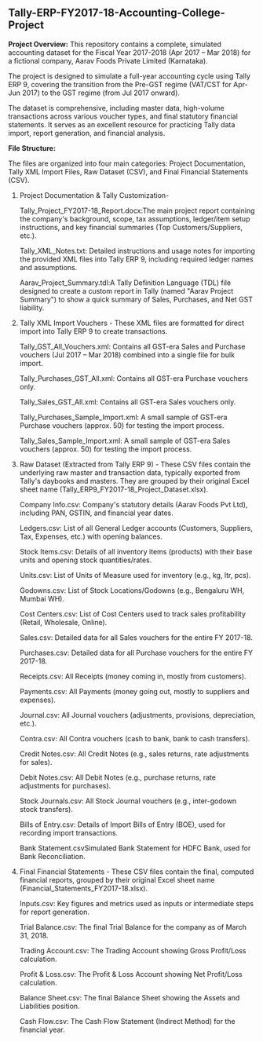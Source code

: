 ## Tally-ERP-FY2017-18-Accounting-College-Project

**Project Overview:**
This repository contains a complete, simulated accounting dataset for the Fiscal Year 2017-2018 (Apr 2017 – Mar 2018) for a fictional company, Aarav Foods Private Limited (Karnataka).

The project is designed to simulate a full-year accounting cycle using Tally ERP 9, covering the transition from the Pre-GST regime (VAT/CST for Apr-Jun 2017) to the GST regime (from Jul 2017 onward).

The dataset is comprehensive, including master data, high-volume transactions across various voucher types, and final statutory financial statements. It serves as an excellent resource for practicing Tally data import, report generation, and financial analysis.

**File Structure:**

The files are organized into four main categories: Project Documentation, Tally XML Import Files, Raw Dataset (CSV), and Final Financial Statements (CSV).

1. Project Documentation & Tally Customization-

   Tally_Project_FY2017-18_Report.docx:The main project report containing the company's background, scope, tax assumptions, ledger/item setup instructions, and key financial summaries (Top Customers/Suppliers, etc.).
   
   Tally_XML_Notes.txt: Detailed instructions and usage notes for importing the provided XML files into Tally ERP 9, including required ledger names and assumptions.

   Aarav_Project_Summary.tdl:A Tally Definition Language (TDL) file designed to create a custom report in Tally (named "Aarav Project Summary") to show a quick summary of Sales, Purchases, and Net GST liability.

2. Tally XML Import Vouchers - These XML files are formatted for direct import into Tally ERP 9 to create transactions.

   Tally_GST_All_Vouchers.xml: Contains all GST-era Sales and Purchase vouchers (Jul 2017 – Mar 2018) combined into a single file for bulk import.
   
   Tally_Purchases_GST_All.xml: Contains all GST-era Purchase vouchers only.
   
   Tally_Sales_GST_All.xml: Contains all GST-era Sales vouchers only.

   Tally_Purchases_Sample_Import.xml: A small sample of GST-era Purchase vouchers (approx. 50) for testing the import process.

   Tally_Sales_Sample_Import.xml: A small sample of GST-era Sales vouchers (approx. 50) for testing the import process.

3. Raw Dataset (Extracted from Tally ERP 9) - These CSV files contain the underlying raw master and transaction data, typically exported from Tally's daybooks and masters. They are grouped by their original Excel sheet name (Tally_ERP9_FY2017-18_Project_Dataset.xlsx).

   Company Info.csv: Company's statutory details (Aarav Foods Pvt Ltd), including PAN, GSTIN, and financial year dates.
   
   Ledgers.csv: List of all General Ledger accounts (Customers, Suppliers, Tax, Expenses, etc.) with opening balances.
   
   Stock Items.csv: Details of all inventory items (products) with their base units and opening stock quantities/rates.
   
   Units.csv: List of Units of Measure used for inventory (e.g., kg, ltr, pcs).

   Godowns.csv: List of Stock Locations/Godowns (e.g., Bengaluru WH, Mumbai WH).
   
   Cost Centers.csv: List of Cost Centers used to track sales profitability (Retail, Wholesale, Online).
   
   Sales.csv: Detailed data for all Sales vouchers for the entire FY 2017-18.
   
   Purchases.csv: Detailed data for all Purchase vouchers for the entire FY 2017-18.
   
   Receipts.csv: All Receipts (money coming in, mostly from customers).
   
   Payments.csv: All Payments (money going out, mostly to suppliers and expenses).
   
   Journal.csv: All Journal vouchers (adjustments, provisions, depreciation, etc.).
   
   Contra.csv: All Contra vouchers (cash to bank, bank to cash transfers).
   
   Credit Notes.csv: All Credit Notes (e.g., sales returns, rate adjustments for sales).
   
   Debit Notes.csv: All Debit Notes (e.g., purchase returns, rate adjustments for purchases).
   
   Stock Journals.csv: All Stock Journal vouchers (e.g., inter-godown stock transfers).
   
   Bills of Entry.csv: Details of Import Bills of Entry (BOE), used for recording import transactions.
   
   Bank Statement.csvSimulated Bank Statement for HDFC Bank, used for Bank Reconciliation.

4. Final Financial Statements - These CSV files contain the final, computed financial reports, grouped by their original Excel sheet name (Financial_Statements_FY2017-18.xlsx).

   Inputs.csv: Key figures and metrics used as inputs or intermediate steps for report generation.
   
   Trial Balance.csv: The final Trial Balance for the company as of March 31, 2018.
   
   Trading Account.csv: The Trading Account showing Gross Profit/Loss calculation.
   
   Profit & Loss.csv: The Profit & Loss Account showing Net Profit/Loss calculation.
   
   Balance Sheet.csv: The final Balance Sheet showing the Assets and Liabilities position.
   
   Cash Flow.csv: The Cash Flow Statement (Indirect Method) for the financial year.





